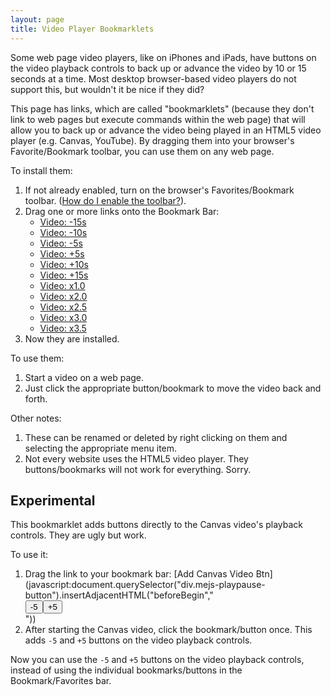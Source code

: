 ```yaml
---
layout: page
title: Video Player Bookmarklets
---
```


Some web page video players, like on iPhones and iPads, have buttons on the video playback controls to back up or advance the video by 10 or 15 seconds at a time. Most desktop browser-based video players do not support this, but wouldn't it be nice if they did?

This page has links, which are called "bookmarklets" (because they don't link to web pages but execute commands within the web page) that will allow you to back up or advance the video being played in an HTML5 video player (e.g. Canvas, YouTube). By dragging them into your browser's Favorite/Bookmark toolbar, you can use them on any web page.

To install them:

1. If not already enabled, turn on the browser's Favorites/Bookmark toolbar. ([How do I enable the toolbar?](https://www.computerhope.com/issues/ch001917.htm)).
1. Drag one or more links onto the Bookmark Bar:
    - [Video: -15s](javascript:document.querySelector("video").currentTime-=15)
    - [Video: -10s](javascript:document.querySelector("video").currentTime-=10)
    - [Video: -5s](javascript:document.querySelector("video").currentTime-=5)
    - [Video: +5s](javascript:document.querySelector("video").currentTime+=5)
    - [Video: +10s](javascript:document.querySelector("video").currentTime+=10)
    - [Video: +15s](javascript:document.querySelector("video").currentTime+=15)
    - [Video: x1.0](javascript:document.querySelector("video").playbackRate=1.0)
    - [Video: x2.0](javascript:document.querySelector("video").playbackRate=2.0)
    - [Video: x2.5](javascript:document.querySelector("video").playbackRate=2.5)
    - [Video: x3.0](javascript:document.querySelector("video").playbackRate=3.0)
    - [Video: x3.5](javascript:document.querySelector("video").playbackRate=3.5)
1. Now they are installed.

To use them:
1. Start a video on a web page.
1. Just click the appropriate button/bookmark to move the video back and forth.

Other notes:
1. These can be renamed or deleted by right clicking on them and selecting the appropriate menu item.
2. Not every website uses the HTML5 video player. They buttons/bookmarks will not work for everything. Sorry.


## Experimental

This bookmarklet adds buttons directly to the Canvas video's playback controls. They are ugly but work.

To use it:

1. Drag the link to your bookmark bar: [Add Canvas Video Btn](javascript:document.querySelector("div.mejs-playpause-button").insertAdjacentHTML("beforeBegin","<div><button onclick='document.querySelector(\"video\").currentTime-=5'>-5</button><button onclick='document.querySelector(\"video\").currentTime+=5'>+5</button></div>"))
1. After starting the Canvas video, click the bookmark/button once. This adds `-5` and `+5` buttons on the video playback controls.

Now you can use the `-5` and `+5` buttons on the video playback controls, instead of using the individual bookmarks/buttons in the Bookmark/Favorites bar.
